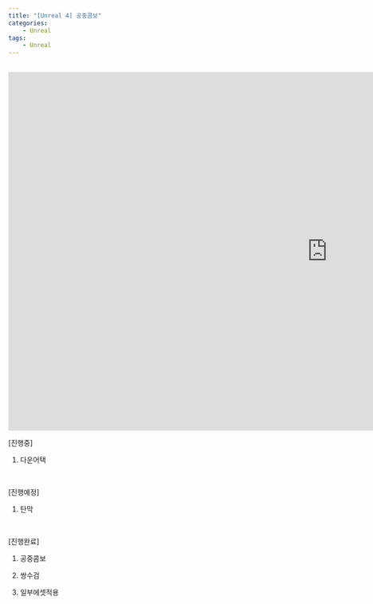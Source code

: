 ```yaml
---
title: "[Unreal 4] 공중콤보"
categories:
    - Unreal
tags:
    - Unreal
---
```


<br>
<iframe width="1280" height="720" src="https://www.youtube.com/embed/RbpC0uXo5KY" title="YouTube video player" frameborder="0" allow="accelerometer; autoplay; clipboard-write; encrypted-media; gyroscope; picture-in-picture" allowfullscreen></iframe>

<br>

[진행중]

1. 다운어택

​

[진행예정]

1. 탄막

​

[진행완료]

1. 공중콤보

2. 쌍수검

3. 일부에셋적용
